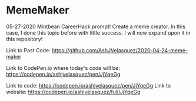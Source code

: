 # MemeMaker
05-27-2020 Mintbean CareerHack prompt! Create a meme creator. In this case, I done this topic before with little success. I will now expand upon it in this repository! 

Link to Past Code: https://github.com/AshJVelasquez/2020-04-24-meme-maker

Link to CodePen.io where today's code will be: https://codepen.io/ashjvelasquez/pen/JjYqeGg

Link to code: https://codepen.io/ashjvelasquez/pen/JjYqeGg
Link to website: https://codepen.io/ashjvelasquez/full/JjYqeGg
